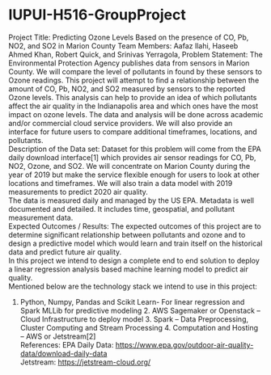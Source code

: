 # IUPUI-H516-GroupProject

Project Title:  Predicting Ozone Levels Based on the presence of CO, Pb, NO2, and SO2 in Marion County 
Team Members: Aafaz Ilahi, Haseeb Ahmed Khan, Robert Quick, and Srinivas Yerragola, 
Problem Statement: The Environmental Protection Agency publishes data from sensors in Marion County. We will compare the level of pollutants in found by these sensors to Ozone readings. This project will attempt to find a relationship between the amount of CO, Pb, NO2, and SO2 measured by sensors to the reported Ozone levels. This analysis can help to provide an idea of which pollutants affect the air quality in the Indianapolis area and which ones have the most impact on ozone levels. The data and analysis will be done across academic and/or commercial cloud service providers. We will also provide an interface for future users to compare additional timeframes, locations, and pollutants.   
Description of the Data set: 
Dataset for this problem will come from the EPA daily download interface[1] which provides air sensor readings for CO, Pb, NO2, Ozone, and SO2. We will concentrate on Marion County during the year of 2019 but make the service flexible enough for users to look at other locations and timeframes. We will also train a data model with 2019 measurements to predict 2020 air quality.   
The data is measured daily and managed by the US EPA. Metadata is well documented and detailed. It includes time, geospatial, and pollutant measurement data.   
Expected Outcomes / Results: 
The expected outcomes of this project are to determine significant relationship between pollutants and ozone and to design a predictive model which would learn and train itself on the historical data and predict future air quality.  
In this project we intend to design a complete end to end solution to deploy a linear regression analysis  based machine learning model to predict air quality.  
Mentioned below are the technology stack we intend to use in this project: 
1. Python, Numpy, Pandas and Scikit Learn- For linear regression and Spark MLLib for predictive modeling  2. AWS Sagemaker or Openstack – Cloud Infrastructure to deploy model  3. Spark – Data Preprocessing, Cluster Computing and Stream Processing 4. Computation and Hosting – AWS or Jetstream[2]  
References: 
EPA Daily Data: https://www.epa.gov/outdoor-air-quality-data/download-daily-data  
Jetstream: https://jetstream-cloud.org/  
 
